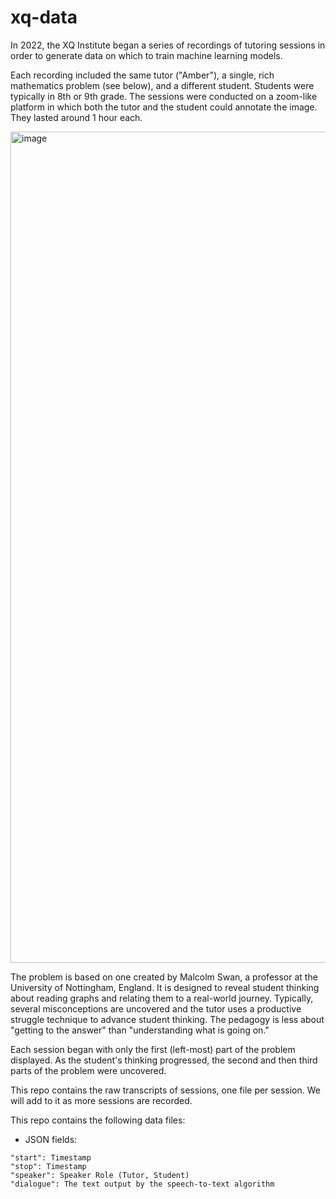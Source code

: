 # xq-data

In 2022, the XQ Institute began a series of recordings of tutoring sessions in order to generate data on which to train machine learning models.

Each recording included the same tutor ("Amber"), a single, rich mathematics problem (see below), and a different student. Students were typically in 8th or 9th grade. The sessions were conducted on a zoom-like platform in which both the tutor and the student could annotate the image. They lasted around 1 hour each.

<img width="1330" alt="image" src="https://user-images.githubusercontent.com/10891410/217782296-fa2d30ef-e1cf-42ef-8f52-c63bbaf2f391.png">

The problem is based on one created by Malcolm Swan, a professor at the University of Nottingham, England. It is designed to reveal student thinking about reading graphs and relating them to a real-world journey. Typically, several misconceptions are uncovered and the tutor uses a productive struggle technique to advance student thinking. The pedagogy is less about "getting to the answer" than "understanding what is going on."

Each session began with only the first (left-most) part of the problem displayed. As the student's thinking progressed, the second and then third parts of the problem were uncovered.

This repo contains the raw transcripts of sessions, one file per session. We will add to it as more sessions are recorded. 

This repo contains the following data files:

- JSON fields: 
```
"start": Timestamp
"stop": Timestamp
"speaker": Speaker Role (Tutor, Student)
"dialogue": The text output by the speech-to-text algorithm
```
